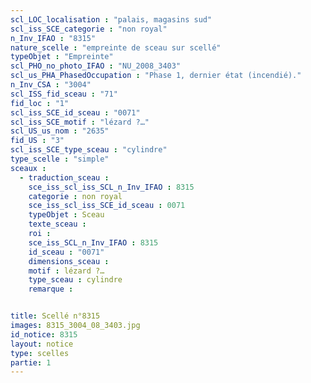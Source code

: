 ```yaml
---
scl_LOC_localisation : "palais, magasins sud"
scl_iss_SCE_categorie : "non royal"
n_Inv_IFAO : "8315"
nature_scelle : "empreinte de sceau sur scellé"
typeObjet : "Empreinte"
scl_PHO_no_photo_IFAO : "NU_2008_3403"
scl_us_PHA_PhasedOccupation : "Phase 1, dernier état (incendié)."
n_Inv_CSA : "3004"
scl_ISS_fid_sceau : "71"
fid_loc : "1"
scl_iss_SCE_id_sceau : "0071"
scl_iss_SCE_motif : "lézard ?…"
scl_US_us_nom : "2635"
fid_US : "3"
scl_iss_SCE_type_sceau : "cylindre"
type_scelle : "simple"
sceaux :
  - traduction_sceau : 
    sce_iss_scl_iss_SCL_n_Inv_IFAO : 8315
    categorie : non royal
    sce_iss_scl_iss_SCE_id_sceau : 0071
    typeObjet : Sceau
    texte_sceau : 
    roi : 
    sce_iss_SCL_n_Inv_IFAO : 8315
    id_sceau : "0071"
    dimensions_sceau : 
    motif : lézard ?…
    type_sceau : cylindre
    remarque : 


title: Scellé n°8315
images: 8315_3004_08_3403.jpg
id_notice: 8315
layout: notice
type: scelles
partie: 1
---
```


